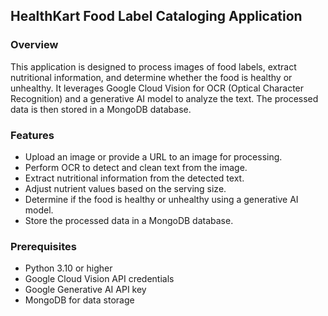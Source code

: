 ## HealthKart Food Label Cataloging Application
### Overview
This application is designed to process images of food labels, extract nutritional information, and determine whether the food is healthy or unhealthy. It leverages Google Cloud Vision for OCR (Optical Character Recognition) and a generative AI model to analyze the text. The processed data is then stored in a MongoDB database.
### Features
- Upload an image or provide a URL to an image for processing.
- Perform OCR to detect and clean text from the image.
- Extract nutritional information from the detected text.
- Adjust nutrient values based on the serving size.
- Determine if the food is healthy or unhealthy using a generative AI model.
- Store the processed data in a MongoDB database.
### Prerequisites
- Python 3.10 or higher
- Google Cloud Vision API credentials
- Google Generative AI API key
- MongoDB for data storage
